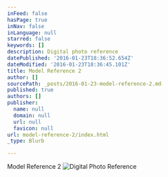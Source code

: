 ```yaml
---
inFeed: false
hasPage: true
inNav: false
inLanguage: null
starred: false
keywords: []
description: Digital photo reference
datePublished: '2016-01-23T18:36:52.654Z'
dateModified: '2016-01-23T18:36:45.101Z'
title: Model Reference 2
author: []
sourcePath: _posts/2016-01-23-model-reference-2.md
published: true
authors: []
publisher:
  name: null
  domain: null
  url: null
  favicon: null
url: model-reference-2/index.html
_type: Blurb

---
```

Model Reference 2
![Digital Photo Reference](https://s3-us-west-2.amazonaws.com/the-grid-img/p/faeaca5065655428521eb8dd0cf0fed0cbf23325.jpg)